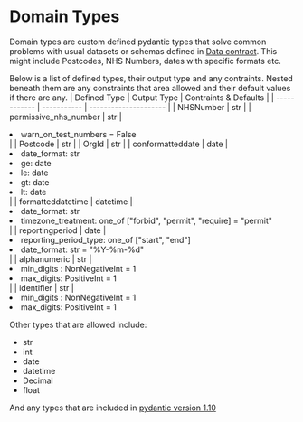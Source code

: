 # Domain Types

Domain types are custom defined pydantic types that solve common problems with usual datasets or schemas defined in [Data contract](./data_contract.md).
This might include Postcodes, NHS Numbers, dates with specific formats etc.

Below is a list of defined types, their output type and any contraints. Nested beneath them are any constraints that area allowed and their default values if there are any.
| Defined Type | Output Type | Contraints & Defaults |
| ------------ | ----------- | --------------------- |
| NHSNumber | str |
| permissive_nhs_number | str | <li> warn_on_test_numbers = False </li> |
| Postcode | str |
| OrgId | str |
| conformatteddate | date | <li>date_format: str</li><li>ge: date</li><li>le: date</li><li>gt: date</li><li>lt: date</li> |
| formatteddatetime | datetime | <li>date_format: str </li><li>timezone_treatment: one_of ["forbid", "permit", "require] = "permit"</li> |
| reportingperiod | date | <li>reporting_period_type: one_of ["start", "end"]</li><li>date_format: str = "%Y-%m-%d"</li> |
| alphanumeric | str | <li>min_digits : NonNegativeInt = 1</li><li>max_digits: PositiveInt = 1</li> |
| identifier | str | <li>min_digits : NonNegativeInt = 1</li><li>max_digits: PositiveInt = 1</li>

Other types that are allowed include:
- str
- int
- date
- datetime
- Decimal
- float

And any types that are included in [pydantic version 1.10](https://docs.pydantic.dev/1.10/usage/types/#pydantic-types)
